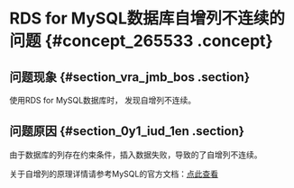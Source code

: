 # RDS for MySQL数据库自增列不连续的问题 {#concept_265533 .concept}

## 问题现象 {#section_vra_jmb_bos .section}

使用RDS for MySQL数据库时， 发现自增列不连续。

## 问题原因 {#section_0y1_iud_1en .section}

由于数据库的列存在约束条件，插入数据失败，导致的了自增列不连续。

关于自增列的原理详情请参考MySQL的官方文档：[点此查看](https://dev.mysql.com/doc/refman/5.6/en/create-table.html)

